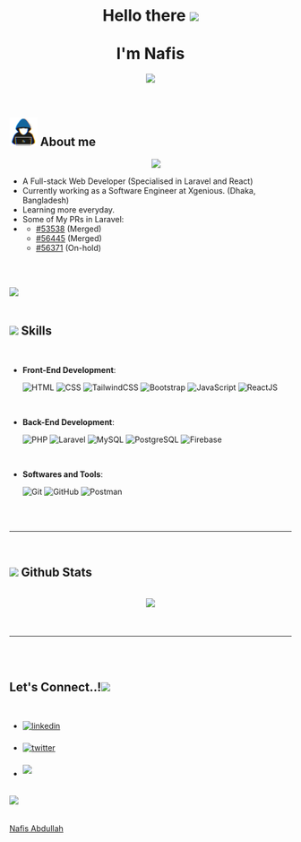 <h1 align="center"><b>Hello there <img src="https://media.giphy.com/media/hvRJCLFzcasrR4ia7z/giphy.gif" width="35"> <br> <br> I'm Nafis </b></h1>

<p align="center">
  <a href="https://github.com/DenverCoder1/readme-typing-svg"><img src="https://readme-typing-svg.herokuapp.com?font=Time+New+Roman&color=cyan&size=25&center=true&vCenter=true&width=600&height=100&lines=Full-stack+Web+Developer,;Backend+Developer+at+Xgenious,;Laravel+Core+Contributor,;Love+to+learn+new+stuffs..<3"></a>
</p>

<br>

## <picture><img src = "https://github.com/0xAbdulKhalid/0xAbdulKhalid/raw/main/assets/mdImages/about_me.gif" width = 50px></picture> **About me**

<picture> <img align="right" src="https://github.com/ahmad-cit22/ahmad-cit22/raw/main/assets/mdImages/Right_Side.gif" width = 250px></picture>

<br>

- A Full-stack Web Developer (Specialised in Laravel and React)
- Currently working as a Software Engineer at Xgenious. (Dhaka, Bangladesh)
- Learning more everyday.
- Some of My PRs in Laravel:
- - [#53538](https://github.com/laravel/framework/pull/53538) (Merged)
  - [#56445](https://github.com/laravel/framework/pull/56445) (Merged)
  - [#56371](https://github.com/laravel/framework/pull/56371) (On-hold)

<br><br>

<img src="https://user-images.githubusercontent.com/73097560/115834477-dbab4500-a447-11eb-908a-139a6edaec5c.gif"><br><br>

## <img src="https://media2.giphy.com/media/QssGEmpkyEOhBCb7e1/giphy.gif?cid=ecf05e47a0n3gi1bfqntqmob8g9aid1oyj2wr3ds3mg700bl&rid=giphy.gif" width ="25"><b> Skills</b>

<br>

<p align="center">
    
- **Front-End Development**:

  ![HTML](https://img.shields.io/badge/HTML5%20-%23E34F26.svg?style=for-the-badge&logo=html5&logoColor=white)
  ![CSS](https://img.shields.io/badge/CSS%20-%231572B6.svg?style=for-the-badge&logo=css3&logoColor=white)
  ![TailwindCSS](https://img.shields.io/badge/TailwindCSS%20-%2314354C.svg?style=for-the-badge&logo=tailwindcss&logoColor=white)
  ![Bootstrap](https://img.shields.io/badge/Bootstrap%20-%2314354C.svg?style=for-the-badge&logo=Bootstrap&logoColor=white)
  ![JavaScript](https://img.shields.io/badge/JavaScript%20-%23F7DF1E.svg?style=for-the-badge&logo=javascript&logoColor=black)
  ![ReactJS](https://img.shields.io/badge/ReactJS%20-%2314354C.svg?style=for-the-badge&logo=react&logoColor=white)

<br>

- **Back-End Development**:

  ![PHP](https://img.shields.io/badge/PHP%20-%2314354C.svg?style=for-the-badge&logo=php&logoColor=white)
  ![Laravel](https://img.shields.io/badge/Laravel%20-%2314354C.svg?style=for-the-badge&logo=laravel&logoColor=white)
  ![MySQL](https://img.shields.io/badge/MySQL%20-%2314354C.svg?style=for-the-badge&logo=mysql&logoColor=white)
  ![PostgreSQL](https://img.shields.io/badge/PostgreSQL%20-%2314354C.svg?style=for-the-badge&logo=postgresql&logoColor=white)
  ![Firebase](https://img.shields.io/badge/Firebase%20-%2314354C.svg?style=for-the-badge&logo=firebase&logoColor=white)

<br>

- **Softwares and Tools**:

  ![Git](https://img.shields.io/badge/git-%23F05033.svg?style=for-the-badge&logo=git&logoColor=white)
  ![GitHub](https://img.shields.io/badge/github-%23121011.svg?style=for-the-badge&logo=github&logoColor=white)
  ![Postman](https://img.shields.io/badge/Postman%20-f96f00.svg?style=for-the-badge&logo=postman&logoColor=white)


</p>

<br>
<br>

---

<br>

## <img src="https://media.giphy.com/media/iY8CRBdQXODJSCERIr/giphy.gif" width="35"><b> Github Stats </b>

<br>

<div align="center">
<a href="https://github.com/ahmad-cit22/">
	<img src="https://github-profile-summary-cards.vercel.app/api/cards/profile-details?username=ahmad-cit22&theme=algolia" width="800"/>
</a>
</div>

<br>
<br>

---

<br>
<br>

## <b> Let's Connect..!</b><img src="https://github.com/ahmad-cit22/ahmad-cit22/raw/main/assets/mdImages/handshake.gif" width ="80">

<br>
<div align='left'>

<ul>

<li>
<a href="https://www.linkedin.com/in/nafis-abdullah" target="_blank">
<img src="https://img.shields.io/badge/linkedin:  nafis-abdullah-%2300acee.svg?color=405DE6&style=for-the-badge&logo=linkedin&logoColor=white" alt=linkedin style="margin-bottom: 5px;"/>
</a>
</li>

<br>

<li>
<a href="https://twitter.com/nafis_cit22" target="_blank">
<img src="https://img.shields.io/badge/twitter:  nafis_cit22-%2300acee.svg?color=1DA1F2&style=for-the-badge&logo=twitter&logoColor=white" alt=twitter style="margin-bottom: 5px;"/>
</a>
</li>

<br>

<li>
<a href="mailto:n.ahmad.web.cit22@gmail.com" target="_blank">
<img src="https://img.shields.io/badge/gmail:  n.ahmad.web.cit22-%23EA4335.svg?style=for-the-badge&logo=gmail&logoColor=white" t=mail style="margin-bottom: 5px;" />
</a>
</li>
	
</ul>
</div>

<br>
<img src="https://user-images.githubusercontent.com/73097560/115834477-dbab4500-a447-11eb-908a-139a6edaec5c.gif">
<br>
<br>

[Nafis Abdullah](https://github.com/ahmad-cit22)
